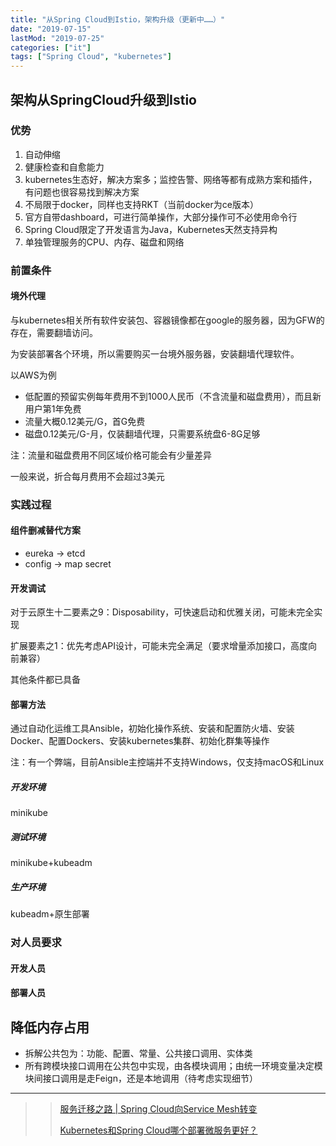 ```yaml
---
title: "从Spring Cloud到Istio，架构升级（更新中……）"
date: "2019-07-15"
lastMod: "2019-07-25"
categories: ["it"]
tags: ["Spring Cloud", "kubernetes"]
---
```


## 架构从SpringCloud升级到Istio

### 优势

1. 自动伸缩
2. 健康检查和自愈能力
3. kubernetes生态好，解决方案多；监控告警、网络等都有成熟方案和插件，有问题也很容易找到解决方案
4. 不局限于docker，同样也支持RKT（当前docker为ce版本）
5. 官方自带dashboard，可进行简单操作，大部分操作可不必使用命令行
6. Spring Cloud限定了开发语言为Java，Kubernetes天然支持异构
7. 单独管理服务的CPU、内存、磁盘和网络

### 前置条件

#### 境外代理

与kubernetes相关所有软件安装包、容器镜像都在google的服务器，因为GFW的存在，需要翻墙访问。

为安装部署各个环境，所以需要购买一台境外服务器，安装翻墙代理软件。

以AWS为例

- 低配置的预留实例每年费用不到1000人民币（不含流量和磁盘费用），而且新用户第1年免费
- 流量大概0.12美元/G，首G免费
- 磁盘0.12美元/G-月，仅装翻墙代理，只需要系统盘6-8G足够

注：流量和磁盘费用不同区域价格可能会有少量差异

一般来说，折合每月费用不会超过3美元

### 实践过程

#### 组件删减替代方案

- eureka -> etcd
- config -> map secret

#### 开发调试

对于云原生十二要素之9：Disposability，可快速启动和优雅关闭，可能未完全实现

扩展要素之1：优先考虑API设计，可能未完全满足（要求增量添加接口，高度向前兼容）

其他条件都已具备

#### 部署方法
通过自动化运维工具Ansible，初始化操作系统、安装和配置防火墙、安装Docker、配置Dockers、安装kubernetes集群、初始化群集等操作

注：有一个弊端，目前Ansible主控端并不支持Windows，仅支持macOS和Linux

##### 开发环境

minikube

##### 测试环境

minikube+kubeadm

##### 生产环境

kubeadm+原生部署

### 对人员要求

#### 开发人员

#### 部署人员

## 降低内存占用

- 拆解公共包为：功能、配置、常量、公共接口调用、实体类
- 所有跨模块接口调用在公共包中实现，由各模块调用；由统一环境变量决定模块间接口调用是走Feign，还是本地调用（待考虑实现细节）



---

> > [服务迁移之路 | Spring Cloud向Service Mesh转变](https://juejin.im/post/5ce26e266fb9a07eb67d619f)
> >
> > [Kubernetes和Spring Cloud哪个部署微服务更好？](https://www.kubernetes.org.cn/1057.html)